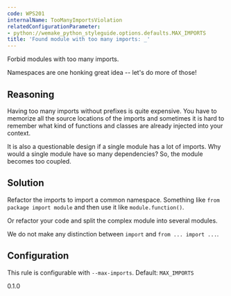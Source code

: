 ```yaml
---
code: WPS201
internalName: TooManyImportsViolation
relatedConfigurationParameter:
- python://wemake_python_styleguide.options.defaults.MAX_IMPORTS
title: 'Found module with too many imports: _'
---
```


Forbid modules with too many imports.

Namespaces are one honking great idea -- let's do more of those\!

## Reasoning
Having too many imports without prefixes is quite expensive. You
have to memorize all the source locations of the imports and
sometimes it is hard to remember what kind of functions and classes
are already injected into your context.

It is also a questionable design if a single module has a lot of
imports. Why would a single module have so many dependencies? So,
the module becomes too coupled.

## Solution
Refactor the imports to import a common namespace. Something like
`from package import module` and then use it like
`module.function()`.

Or refactor your code and split the complex module into several
modules.

We do not make any distinction between `import` and `from ... import
...`.

## Configuration
This rule is configurable with `--max-imports`. Default:
`MAX_IMPORTS`

<div class="versionadded">

0.1.0

</div>